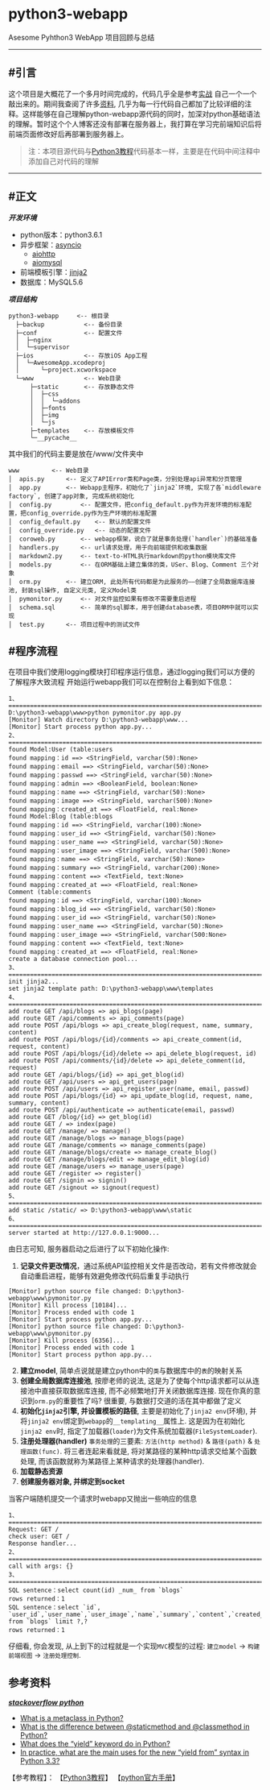 # python3-webapp
 
Asesome Pyhthon3 WebApp 项目回顾与总结

***

## #引言

这个项目是大概花了一个多月时间完成的，代码几乎全是参考[实战](http://www.liaoxuefeng.com/wiki/0014316089557264a6b348958f449949df42a6d3a2e542c000/001432170876125c96f6cc10717484baea0c6da9bee2be4000) 自己一个一个敲出来的。期间我查阅了许多[资料](#reference), 几乎为每一行代码自己都加了比较详细的注释。这样能够在自己理解python-webapp源代码的同时，加深对python基础语法的理解。暂时这个个人博客还没有部署在服务器上，我打算在学习完前端知识后将前端页面修改好后再部署到服务器上。

> 注：本项目源代码与[Python3教程](http://www.liaoxuefeng.com/wiki/0014316089557264a6b348958f449949df42a6d3a2e542c000)代码基本一样，主要是在代码中间注释中添加自己对代码的理解

***

## #正文

***开发环境***

* python版本：python3.6.1		
* 异步框架：[asyncio](https://docs.python.org/3/library/asyncio.html)
	* [aiohttp](http://aiohttp.readthedocs.org/en/stable/web.html)
	* [aiomysql](http://aiomysql.readthedocs.io/en/latest/index.html)
* 前端模板引擎：[jinja2](http://jinja.pocoo.org/docs/latest/)
* 数据库：MySQL5.6

***项目结构***

    python3-webapp     <-- 根目录
	  ├─backup           <-- 备份目录			
	  ├─conf             <-- 配置文件
	  │  ├─nginx
	  │  └─supervisor
	  ├─ios              <-- 存放iOS App工程
	  │  └─AwesomeApp.xcodeproj
	  │      └─project.xcworkspace
	  └─www              <-- Web目录
	      ├─static       <-- 存放静态文件
	      │  ├─css
	      │  │  └─addons
	      │  ├─fonts
	      │  ├─img
	      │  └─js
	      ├─templates    <-- 存放模板文件
	      └─__pycache__

其中我们的代码主要是放在/www/文件夹中

	www			<-- Web目录
	│  apis.py		<-- 定义了APIError类和Page类，分别处理api异常和分页管理
	│  app.py		<-- Webapp主程序，初始化了`jinja2`环境, 实现了各`middleware factory`, 创建了app对象, 完成系统初始化
	│  config.py		<-- 配置文件，把config_default.py作为开发环境的标准配置，把config_override.py作为生产环境的标准配置
	│  config_default.py	<-- 默认的配置文件
	│  config_override.py	<-- 动态的配置文件
	│  coroweb.py		<-- webapp框架，说白了就是事务处理(`handler`)的基础准备
	│  handlers.py		<-- url请求处理，用于向前端提供和收集数据
	│  markdown2.py		<-- text-to-HTML执行markdown的python模块库文件
	│  models.py		<-- 在ORM基础上建立集体的类，USer、Blog、Comment 三个对象
	│  orm.py		<-- 建立ORM, 此处所有代码都是为此服务的——创建了全局数据库连接池, 封装sql操作, 自定义元类, 定义Model类
	│  pymonitor.py		<-- 对文件监控如果有修改不需要重启进程
	│  schema.sql		<-- 简单的sql脚本，用于创建database表，项目ORM中就可以实现
	│  test.py		<-- 项目过程中的测试文件

## #程序流程

在项目中我们使用logging模块打印程序运行信息，通过logging我们可以方便的了解程序大致流程
开始运行webapp我们可以在控制台上看到如下信息：

```
1、======================================================================================
D:\python3-webapp\www>python pymonitor.py app.py
[Monitor] Watch directory D:\python3-webapp\www...	
[Monitor] Start process python app.py...
2、=======================================================================================
found Model:User (table:users
found mapping：id ==> <StringField, varchar(50):None>
found mapping：email ==> <StringField, varchar(50):None>
found mapping：passwd ==> <StringField, varchar(50):None>
found mapping：admin ==> <BooleanField, boolean:None>
found mapping：name ==> <StringField, varchar(50):None>
found mapping：image ==> <StringField, varchar(500):None>
found mapping：created_at ==> <FloatField, real:None>
found Model:Blog (table:blogs
found mapping：id ==> <StringField, varchar(100):None>
found mapping：user_id ==> <StringField, varchar(50):None>
found mapping：user_name ==> <StringField, varchar(50):None>
found mapping：user_image ==> <StringField, varchar(500):None>
found mapping：name ==> <StringField, varchar(50):None>
found mapping：summary ==> <StringField, varchar(200):None>
found mapping：content ==> <TextField, text:None>
found mapping：created_at ==> <FloatField, real:None>
Comment (table:comments
found mapping：id ==> <StringField, varchar(100):None>
found mapping：blog_id ==> <StringField, varchar(50):None>
found mapping：user_id ==> <StringField, varchar(50):None>
found mapping：user_name ==> <StringField, varchar(50):None>
found mapping：user_image ==> <StringField, varchar(500:None>
found mapping：content ==> <TextField, text:None>
found mapping：created_at ==> <FloatField, real:None>
create a database connection pool...
3、========================================================================================
init jinja2...
set jinja2 template path: D:\python3-webapp\www\templates
4、========================================================================================
add route GET /api/blogs => api_blogs(page)
add route GET /api/comments => api_comments(page)
add route POST /api/blogs => api_create_blog(request, name, summary, content)
add route POST /api/blogs/{id}/comments => api_create_comment(id, request, content)
add route POST /api/blogs/{id}/delete => api_delete_blog(request, id)
add route POST /api/comments/{id}/delete => api_delete_comment(id, request)
add route GET /api/blogs/{id} => api_get_blog(id)
add route GET /api/users => api_get_users(page)
add route POST /api/users => api_register_user(name, email, passwd)
add route POST /api/blogs/{id} => api_update_blog(id, request, name, summary, content)
add route POST /api/authenticate => authenticate(email, passwd)
add route GET /blog/{id} => get_blog(id)
add route GET / => index(page)
add route GET /manage/ => manage()
add route GET /manage/blogs => manage_blogs(page)
add route GET /manage/comments => manage_comments(page)
add route GET /manage/blogs/create => manage_create_blog()
add route GET /manage/blogs/edit => manage_edit_blog(id)
add route GET /manage/users => manage_users(page)
add route GET /register => register()
add route GET /signin => signin()
add route GET /signout => signout(request)
5、========================================================================================
add static /static/ => D:\python3-webapp\www\static
6、========================================================================================
server started at http://127.0.0.1:9000...
```
由日志可知, 服务器启动之后进行了以下初始化操作:

1. **记录文件更改情况**，通过系统API监控相关文件是否改动，若有文件修改就会自动重启进程，能够有效避免修改代码后重复手动执行

```
[Monitor] python source file changed: D:\python3-webapp\www\pymonitor.py
[Monitor] Kill process [10184]...
[Monitor] Process ended with code 1
[Monitor] Start process python app.py...
[Monitor] python source file changed: D:\python3-webapp\www\pymonitor.py
[Monitor] Kill process [6356]...
[Monitor] Process ended with code 1
[Monitor] Start process python app.py...
```
2. **建立model**, 简单点说就是建立python中的`类`与数据库中的`表`的映射关系
3. **创建全局数据库连接池**, 按廖老师的说法, 这是为了使每个http请求都可以从连接池中直接获取数据库连接, 而不必频繁地打开关闭数据库连接. 现在你真的意识到`orm.py`的重要性了吗? 很重要, 与数据打交道的活在其中都做了定义
3. **初始化`jinja2`引擎, 并设置模板的路径**, 主要是初始化了`jinja2 env`(环境), 并将`jinja2 env`绑定到`webapp`的`__templating__`属性上. 这是因为在初始化`jinja2 env`时, 指定了加载器(`loader`)为文件系统加载器(`FileSystemLoader`).
4. **注册处理器(handler)** `事务处理`的三要素: `方法(http method)` &  `路径(path)` & `处理函数(func)`. 将三者连起来看就是, 将对某路径的某种http请求交给某个函数处理, 而该函数就称为某路径上某种请求的处理器(handler).
5. **加载静态资源**
6. **创建服务器对象, 并绑定到socket**

当客户端随机提交一个请求时webapp又抛出一些响应的信息
```
1、============================================================================================
Request: GET /
check user: GET /
Response handler...
2、===========================================================================================
call with args: {}
3、===========================================================================================
SQL sentence：select count(id) _num_ from `blogs`
rows returned：1
SQL sentence：select `id`, `user_id`,`user_name`,`user_image`,`name`,`summary`,`content`,`created_at` from `blogs` limit ?,?
rows returned：1
```

仔细看, 你会发现, 从上到下的过程就是一个实现`MVC`模型的过程: `建立model` -> `构建前端视图` -> `注册处理控制`. 



## #


## 参考资料

<p id="reference"></p>

***[stackoverflow python](http://stackoverflow.com/questions/tagged/python?page=2&sort=votes&pagesize=15)***

- [What is a metaclass in Python?](http://stackoverflow.com/questions/100003/what-is-a-metaclass-in-python)
- [What is the difference between @staticmethod and @classmethod in Python?](http://stackoverflow.com/questions/136097/what-is-the-difference-between-staticmethod-and-classmethod-in-python)
- [What does the “yield” keyword do in Python?](http://stackoverflow.com/questions/231767/what-does-the-yield-keyword-do-in-python)
- [In practice, what are the main uses for the new “yield from” syntax in Python 3.3?](http://stackoverflow.com/questions/9708902/in-practice-what-are-the-main-uses-for-the-new-yield-from-syntax-in-python-3)

【参考教程】：
【[Python3教程](http://www.liaoxuefeng.com/wiki/0014316089557264a6b348958f449949df42a6d3a2e542c000)】
【[python官方手册](https://docs.python.org/3/tutorial/index.html)】
